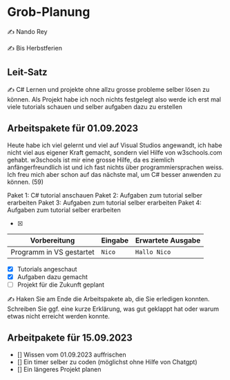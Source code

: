 # Grob-Planung

✍️ Nando Rey

✍️ Bis Herbstferien

## Leit-Satz

✍️ C# Lernen und projekte ohne allzu grosse probleme selber lösen zu können. Als Projekt habe ich noch nichts festgelegt also werde ich erst mal viele tutorials schauen und selber aufgaben dazu zu erstellen

## Arbeitspakete für 01.09.2023

Heute habe ich viel gelernt und viel auf Visual  Studios angewandt, ich habe nicht viel aus eigener Kraft gemacht, sondern viel Hilfe von w3schools.com gehabt. w3schools ist mir eine grosse Hilfe, da es ziemlich anfängerfreundlich ist und ich fast nichts über programmiersprachen weiss. Ich freu mich aber schon auf das nächste mal, um C# besser anwenden zu können. (59)
   
   Paket 1: C# tutorial anschauen
   Paket 2: Aufgaben zum tutorial selber erarbeiten
   Paket 3: Aufgaben zum tutorial selber erarbeiten
   Paket 4: Aufgaben zum tutorial selber erarbeiten
 
- [x] 

| Vorbereitung             | Eingabe | Erwartete Ausgabe |
| ------------------------ | ------- | ----------------- |
| Programm in VS gestartet | `Nico`  | `Hallo Nico`      |

- [x] Tutorials angeschaut
- [x] Aufgaben dazu gemacht
- [ ] Projekt für die Zukunft geplant

✍️  Haken Sie am Ende die Arbeitspakete ab, die Sie erledigen konnten. Schreiben Sie ggf. eine kurze Erklärung, was gut geklappt hat oder warum etwas nicht erreicht werden konnte.


## Arbeitpakete für 15.09.2023

- [] Wissen vom 01.09.2023 auffrischen
- [] Ein timer selber zu coden (möglichst ohne Hilfe von Chatgpt)
- [] Ein längeres Projekt planen
















